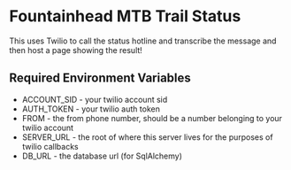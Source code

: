 # Fountainhead MTB Trail Status
This uses Twilio to call the status hotline and transcribe the message and then
host a page showing the result!

## Required Environment Variables
 * ACCOUNT_SID - your twilio account sid
 * AUTH_TOKEN - your twilio auth token
 * FROM - the from phone number, should be a number belonging to your twilio account
 * SERVER_URL - the root of where this server lives for the purposes of twilio callbacks
 * DB_URL - the database url (for SqlAlchemy)
